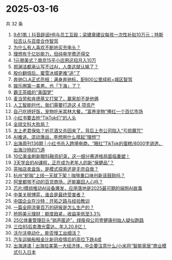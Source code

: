 # 2025-03-16

共 32 条

<!-- BEGIN 36KR -->
<!-- 最后更新时间 2025-03-16 06:06:55 +0800 -->
1. [9点1氪丨抖音辟谣HR与员工互殴；梁建章建议每孩一次性补贴10万元；特斯拉否认与百度合作智驾](https://36kr.com/p/3206236454438019)
1. [为什么有人喜欢不断地买充电头？](https://36kr.com/p/3207000604050560)
1. [理想有千亿钞能力，但纯电学费还得交](https://36kr.com/p/3206227546178432)
1. [1元喝美式？南京15平小店用这招月入10万](https://36kr.com/p/3201122323889794)
1. [郑渊洁都承认写不过AI，人类这就认输了？](https://36kr.com/p/3206827665818759)
1. [股价翻倍后，蜜雪冰城更难“追”了](https://36kr.com/p/3201735455295873)
1. [奔驰CLA正式亮相：满身奔驰标，配800公里续航+城区智驾](https://36kr.com/p/3205568542007816)
1. [娱乐圈第一美男，也「下海」了？](https://36kr.com/p/3206823107593097)
1. [霸王茶姬的“美国梦”](https://36kr.com/p/3206288360408192)
1. [麦当劳和肯德基又打架了，赢家却不是他俩](https://36kr.com/p/3207055327888261)
1. [人工智能时代，我们需要打造这 4 项资产](https://36kr.com/p/3182865677162632)
1. [自己吃拼好饭，宠物吃米其林大餐，“富养宠物”捧红一个百亿市场](https://36kr.com/p/3206122577642625)
1. [小红书要去抢“TikTok们”的人头](https://36kr.com/p/3206087461905926)
1. [全球文科大败局？](https://36kr.com/p/3206077167928198)
1. [太上老君保佑？听花酒又杀回来了，背后上市公司陷入“亏损魔咒”](https://36kr.com/p/3206116963230977)
1. [AI难讲、混动激战，李想用什么撑起“理想”?](https://36kr.com/p/3206185884320642)
1. [出海周刊136期 | 小红书杀入跨境电商，“眼红”TikTok的蛋糕/8000字讲透，出海沙特的门道](https://36kr.com/p/3206982724732032)
1. [10亿美金刷新眼科融资纪录，这一细分赛道格局面临重塑！](https://36kr.com/p/3206761532195712)
1. [3天学会的AI课程，正在成为老年人的新“保健品”？](https://36kr.com/p/3206782014432519)
1. [茶咖店卖盒饭，是模式探索还是无奈自救？](https://36kr.com/p/3205496036926725)
1. [杭州“蛇咖”上线一天就下架！咖啡重口味创新该鼓励吗？](https://36kr.com/p/3206844722217858)
1. [阿里都带不动的百货商场，还能赢回人心吗？](https://36kr.com/p/3206097226097920)
1. [芯片/模组推动AI设备爆发，应用落地是2025最可期的端侧AI故事](https://36kr.com/p/3206766851392642)
1. [中美关税博弈，谁会是最终受害者？](https://36kr.com/p/3206880892290179)
1. [中国企业在沙特：开拓之路与经验教训](https://36kr.com/p/3206848985449603)
1. [一篇全网流量百万的研报是怎么生产的？](https://36kr.com/p/3206928504865928)
1. [抢购美元理财：额度趋紧，收益率低至3.3%](https://36kr.com/p/3206865107518340)
1. [25亿体重管理巨头“销声匿迹”，绿瘦母公司壹健康创始人疑似跑路](https://36kr.com/p/3206975724987911)
1. [三位85后卖激光雷达，年入20.8亿！](https://36kr.com/p/3206898339014152)
1. [沃尔沃电动化，能否慢工出细活？](https://36kr.com/p/3206790107890564)
1. [汽车运输船租金比新冠疫情后的高位下跌4成](https://36kr.com/p/3206789627151239)
1. [出海速递 | 出海拉美第一大经济体，中企要注意什么/小米将“智能家居”商业模式引入日本](https://36kr.com/p/3205932865405830)
<!-- END 36KR -->